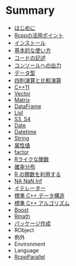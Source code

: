# Summary

* [はじめに](README.md)
* [Rcppの活用ポイント](Rcpp_merit.md)
* [インストール](install.md)
* [基本的な使い方](basic_usage.md)
* [コードの記述](function.md)
* [コンソールへの出力](utility.md)
* [データ型](data_types.md)
* [四則演算と比較演算](calculation.md)
* [C++11](c++11.md)
* [Vector](vector.md)
* [Matrix](matrix.md)
* [DataFrame](dataframe.md)
* [List](list.md)
* [S3, S4](s3_s4.md)
* [Date](date.md)
* [Datetime](datetime.md)
* [String](string.md)
* [属性値](attributes.md)
* [factor](factor.md)
* [Rライクな関数](rcpp_functions.md)
* [確率分布](dpqr_functions.md)
* [R の関数を利用する](R_function.md)
* [NA NaN Inf](na_nan_inf.md)
* [イテレーター](iterator.md)
* [標準 C++ データ構造](as_wrap.md)
* [標準 C++ アルゴリズム](STL.md)
* [Boost](boost.md)
* [Rmath](Rmath.md)
* [パッケージ作成](package.md)
* RObject
* 例外
* Environment
* Language
* [RcppParallel](parallel.md)

